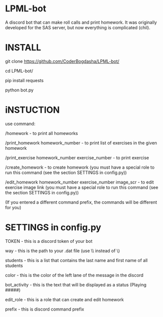 # LPML-bot
A discord bot that can make roll calls and print homework. It was originally developed for the SAS server, but now everything is complicated (chil).

# INSTALL
git clone https://github.com/CoderBogdasha/LPML-bot/

cd LPML-bot/

pip install requests

python bot.py

# iNSTUCTION
use command:

/homework - to print all homeworks

/print_homework homework_number - to print list of exercises in the given homework

/print_exercise homework_number exercise_number - to print exercise

/create_homework - to create homework (you must have a special role to run this command (see the section SETTINGS in config.py))

/edit_homework homework_number exercise_number image_scr - to edit exercise image link (you must have a special role to run this command (see the section SETTINGS in config.py))

(If you entered a different command prefix, the commands will be different for you)

# SETTINGS in config.py
TOKEN - this is a discord token of your bot

way - this is the path to your .dat file (use \\\\ instead of \\)

students - this is a list that contains the last name and first name of all students

color - this is the color of the left lane of the message in the discord

bot_activity - this is the text that will be displayed as a status (Playing #####)

edit_role - this is a role that can create and edit homework

prefix - this is discord command prefix
